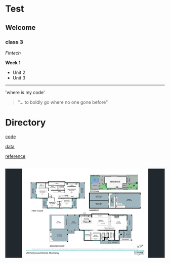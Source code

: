 # Test

## Welcome

### class 3

*Fintech*

**Week 1**

* Unit 2
* Unit 3
---
'where is my code'

>"... to boldly go where no one gone before"

# Directory
[code](code)

[data](code)

[reference](reference)


![]()
![download.jfif](download.jfif)
